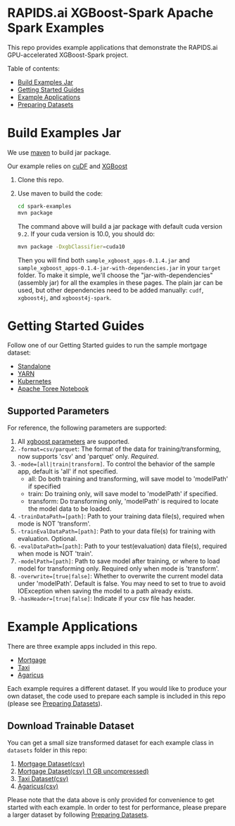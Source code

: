 RAPIDS.ai XGBoost-Spark Apache Spark Examples
=============================================

This repo provides example applications that demonstrate the RAPIDS.ai GPU-accelerated XGBoost-Spark project.

Table of contents:

  * [Build Examples Jar](#Build-Examples-Jar)
  * [Getting Started Guides](#Getting-Started-Guides)
  * [Example Applications](#Example-Applications)
  * [Preparing Datasets](#Preparing-Datasets)

# Build Examples Jar
We use [maven](https://maven.apache.org/) to build jar package.

Our example relies on [cuDF](https://github.com/rapidsai/cudf) and [XGBoost](https://github.com/rapidsai/xgboost/tree/rapids-spark)

1. Clone this repo.
2. Use maven to build the code:

   ```bash
   cd spark-examples
   mvn package 
   ```
   The command above will build a jar package with default cuda version `9.2`. If your cuda version is 10.0, you should do:

   ```bash
   mvn package -DxgbClassifier=cuda10
   ```

   Then you will find both `sample_xgboost_apps-0.1.4.jar` and `sample_xgboost_apps-0.1.4-jar-with-dependencies.jar` in your `target` folder. To make it simple, we'll choose the "jar-with-dependencies" (assembly jar) for all the examples in these pages. The plain jar can be used, but other dependencies need to be added manually: `cudf`, `xgboost4j`, and `xgboost4j-spark`.

# Getting Started Guides
Follow one of our Getting Started guides to run the sample mortgage dataset:

- [Standalone](docs/standalone.md)
- [YARN](docs/yarn.md)
- [Kubernetes](docs/kubernetes.md)
- [Apache Toree Notebook](docs/toree.md)

## Supported Parameters
For reference, the following parameters are supported:

1. All [xgboost parameters](https://xgboost.readthedocs.io/en/latest/parameter.html) are supported.
2. `-format=csv/parquet`: The format of the data for training/transforming, now supports 'csv' and 'parquet' only. *Required*.
3. `-mode=[all|train|transform]`. To control the behavior of the sample app, default is 'all' if not specified.
   * all: Do both training and transforming, will save model to 'modelPath' if specified
   * train: Do training only, will save model to 'modelPath' if specified.
   * transform: Do transforming only, 'modelPath' is required to locate the model data to be loaded.
4. `-trainDataPath=[path]`: Path to your training data file(s), required when mode is NOT 'transform'.
5. `-trainEvalDataPath=[path]`: Path to your data file(s) for training with evaluation. Optional.
6. `-evalDataPath=[path]`: Path to your test(evaluation) data file(s), required when mode is NOT 'train'.
7. `-modelPath=[path]`: Path to save model after training, or where to load model for transforming only. Required only when mode is 'transform'.
8. `-overwrite=[true|false]`: Whether to overwrite the current model data under 'modelPath'. Default is false. You may need to set to true to avoid IOException when saving the model to a path already exists.
9. `-hasHeader=[true|false]`: Indicate if your csv file has header.

# Example Applications
There are three example apps included in this repo.

- [Mortgage](/src/main/scala/ai/rapids/spark/examples/mortgage) 
- [Taxi](/src/main/scala/ai/rapids/spark/examples/taxi)
- [Agaricus](/src/main/scala/ai/rapids/spark/examples/agaricus)

Each example requires a different dataset. If you would like to produce your own dataset, the code used to prepare each sample is included in this repo (please see [Preparing Datasets](docs/preparing_datasets.md)).

## Download Trainable Dataset

You can get a small size transformed dataset for each example class in `datasets` folder in this repo: 

1. [Mortgage Dataset(csv)](https://github.com/rapidsai/spark-examples/blob/master/datasets/mortgage-small.tar.gz?raw=true)
2. [Mortgage Dataset(csv) (1 GB uncompressed)](https://rapidsai-data.s3.us-east-2.amazonaws.com/spark/mortgage.zip)
3. [Taxi Dataset(csv)](https://github.com/rapidsai/spark-examples/blob/master/datasets/taxi-small.tar.gz?raw=true)
4. [Agaricus(csv)](https://github.com/rapidsai/spark-examples/blob/master/datasets/agaricus.tar.gz?raw=true)

Please note that the data above is only provided for convenience to get started with each example. In order to test for performance, please prepare a larger dataset by following [Preparing Datasets](docs/preparing_datasets.md).
